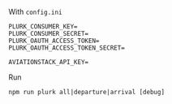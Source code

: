 With `config.ini`

```
PLURK_CONSUMER_KEY=
PLURK_CONSUMER_SECRET=
PLURK_OAUTH_ACCESS_TOKEN=
PLURK_OAUTH_ACCESS_TOKEN_SECRET=

AVIATIONSTACK_API_KEY=
```

Run

```
npm run plurk all|departure|arrival [debug]
```
